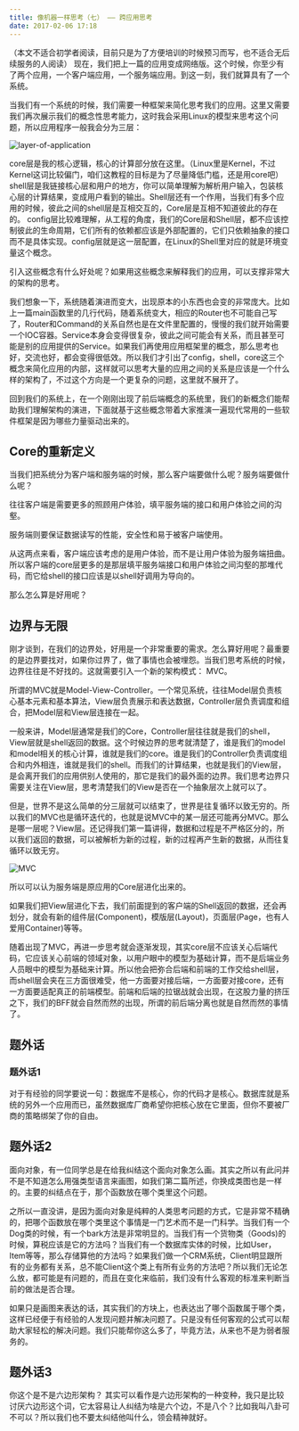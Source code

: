 ```yaml
---
title: 像机器一样思考（七） —— 跨应用思考
date: 2017-02-06 17:18
---
```


（本文不适合初学者阅读，目前只是为了方便培训的时候预习而写，也不适合无后续服务的人阅读）
现在，我们把上一篇的应用变成网络版。这个时候，你至少有了两个应用，一个客户端应用，一个服务端应用。到这一刻，我们就算具有了一个系统。

当我们有一个系统的时候，我们需要一种框架来简化思考我们的应用。这里又需要我们再次展示我们的概念性思考能力，这时我会采用Linux的模型来思考这个问题，所以应用程序一般我会分为三层：

![layer-of-application][0]

core层是我的核心逻辑，核心的计算部分放在这里。（Linux里是Kernel，不过Kernel这词比较偏门，咱们这教程的目标是为了尽量降低门槛，还是用core吧）
shell层是我链接核心层和用户的地方，你可以简单理解为解析用户输入，包装核心层的计算结果，变成用户看到的输出。Shell层还有一个作用，当我们有多个应用的时候，彼此之间的shell层是互相交互的，Core层是互相不知道彼此的存在的。
config层比较难理解，从工程的角度，我们的Core层和Shell层，都不应该控制彼此的生命周期，它们所有的依赖都应该是外部配置的，它们只依赖抽象的接口而不是具体实现。config层就是这一层配置，在Linux的Shell里对应的就是环境变量这个概念。

引入这些概念有什么好处呢？如果用这些概念来解释我们的应用，可以支撑非常大的架构的思考。

我们想象一下，系统随着演进而变大，出现原本的小东西也会变的非常庞大。比如上一篇main函数里的几行代码，随着系统变大，相应的Router也不可能自己写了，Router和Command的关系自然也是在文件里配置的，慢慢的我们就开始需要一个IOC容器。Service本身会变得很复杂，彼此之间可能会有关系，而且甚至可能是别的应用提供的Service。如果我们再使用应用框架里的概念，那么思考也好，交流也好，都会变得很低效。所以我们才引出了config，shell，core这三个概念来简化应用的内部，这样就可以思考大量的应用之间的关系是应该是一个什么样的架构了，不过这个方向是一个更复杂的问题，这里就不展开了。

回到我们的系统上，在一个刚刚出现了前后端概念的系统里，我们的新概念们能帮助我们理解架构的演进，下面就基于这些概念带着大家推演一遍现代常用的一些软件框架是因为哪些力量驱动出来的。

## Core的重新定义

当我们把系统分为客户端和服务端的时候，那么客户端要做什么呢？服务端要做什么呢？

往往客户端是需要更多的照顾用户体验，填平服务端的接口和用户体验之间的沟壑。

服务端则要保证数据读写的性能，安全性和易于被客户端使用。

从这两点来看，客户端应该考虑的是用户体验，而不是让用户体验为服务端扭曲。所以客户端的core层更多的是那层填平服务端接口和用户体验之间沟壑的那堆代码，而它给shell的接口应该是以shell好调用为导向的。

那么怎么算是好用呢？

## 边界与无限

刚才谈到，在我们的边界处，好用是一个非常重要的需求。怎么算好用呢？最重要的是边界要找对，如果你过界了，做了事情也会被埋怨。当我们思考系统的时候，边界往往是不好找的。这就需要引入一个新的架构模式： MVC。

所谓的MVC就是Model-View-Controller。一个常见系统，往往Model层负责核心基本元素和基本算法，View层负责展示和表达数据，Controller层负责调度和组合，把Model层和View层连接在一起。

一般来讲，Model层通常是我们的Core，Controller层往往就是我们的shell，View层就是shell返回的数据。这个时候边界的思考就清楚了，谁是我们的model和model相关的核心计算，谁就是我们的core。谁是我们的Controller负责调度组合和内外相连，谁就是我们的shell。而我们的计算结果，也就是我们的View层，是会离开我们的应用供别人使用的，那它是我们的最外面的边界。我们思考边界只需要关注在View层，思考清楚我们的View是否在一个抽象层次上就可以了。

但是，世界不是这么简单的分三层就可以结束了，世界是往复循环以致无穷的。所以我们的MVC也是循环迭代的，也就是说MVC中的某一层还可能再分MVC。那么是哪一层呢？View层。还记得我们第一篇讲得，数据和过程是不严格区分的，所以我们返回的数据，可以被解析为新的过程，新的过程再产生新的数据，从而往复循环以致无穷。

![MVC][1]

所以可以认为服务端是原应用的Core层进化出来的。

如果我们把View层进化下去，我们前面提到的客户端的Shell返回的数据，还会再划分，就会有新的组件层(Component)，模版层(Layout)，页面层(Page，也有人爱用Container)等等。

随着出现了MVC，再进一步思考就会逐渐发现，其实core层不应该关心后端代码，它应该关心前端的领域对象，以用户眼中的模型为基础计算，而不是后端业务人员眼中的模型为基础来计算。所以他会把弥合后端和前端的工作交给shell层，而shell层会夹在三方面很难受，他一方面要对接后端，一方面要对接core，还有一方面要适配真正的前端模型。前端和后端的拉锯战就会出现，在这股力量的挤压之下，我们的BFF就会自然而然的出现，所谓的前后端分离也就是自然而然的事情了。

## 题外话

### 题外话1
对于有经验的同学要说一句：数据库不是核心，你的代码才是核心。数据库就是系统的另外一个应用而已，虽然数据库厂商希望你把核心放在它里面，但你不要被厂商的策略绑架了你的自由。

## 题外话2

面向对象，有一位同学总是在给我纠结这个面向对象怎么画。其实之所以有此问并不是不知道怎么用强类型语言来画图，如我们第二篇所述，你换成类图也是一样的。主要的纠结点在于，那个函数放在哪个类里这个问题。

之所以一直没讲，是因为面向对象是纯粹的人类思考问题的方式，它是非常不精确的，把哪个函数放在哪个类里这个事情是一门艺术而不是一门科学。当我们有一个Dog类的时候，有一个bark方法是非常明显的。当我们有一个货物类（Goods)的时候，算税应该是它的方法吗？当我们有一个数据库实体的时候，比如User，Item等等，那么存储算他的方法吗？如果我们做一个CRM系统，Client明显跟所有的业务都有关系，总不能Client这个类上有所有业务的方法吧？所以我们无论怎么放，都可能是有问题的，而且在变化来临前，我们没有什么客观的标准来判断当前的做法是否合理。

如果只是画图来表达的话，其实我们的方块上，也表达出了哪个函数属于哪个类，这样已经便于有经验的人发现问题并解决问题了。只是没有任何客观的公式可以帮助大家轻松的解决问题。我们只能帮你这么多了，毕竟方法，从来也不是为弱者服务的。

## 题外话3

你这个是不是六边形架构？
其实可以看作是六边形架构的一种变种，我只是比较讨厌六边形这个词，它太容易让人纠结为啥是六个边，不是八个？比如我叫八卦可不可以？所以我们也不要太纠结他叫什么，领会精神就好。
  
  [0]: https://personal-blog.obs.cn-north-4.myhuaweicloud.com/thinking-as-a-machine-07/pic-01.png

  [1]: https://personal-blog.obs.cn-north-4.myhuaweicloud.com/thinking-as-a-machine-07/pic-02.png